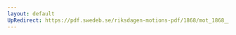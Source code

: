 ```yaml
---
layout: default
UpRedirect: https://pdf.swedeb.se/riksdagen-motions-pdf/1868/mot_1868__ak__00303/mot_1868__ak__00303_002.pdf
---
```

